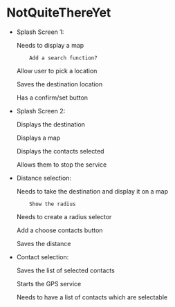 # NotQuiteThereYet

* Splash Screen 1:

    Needs to display a map
	  
          Add a search function?
		  
    Allow user to pick a location
	  
    Saves the destination location
	  
    Has a confirm/set button
	  
	
* Splash Screen 2:

    Displays the destination
	
    Displays a map
	  
    Displays the contacts selected
	  
    Allows them to stop the service
	  

* Distance selection:

    Needs to take the destination and display it on a map
	  
          Show the radius
		
    Needs to create a radius selector
	  
    Add a choose contacts button
	  
    Saves the distance
	  

* Contact selection:

    Saves the list of selected contacts
	  
    Starts the GPS service
	  
    Needs to have a list of contacts which are selectable
	  

